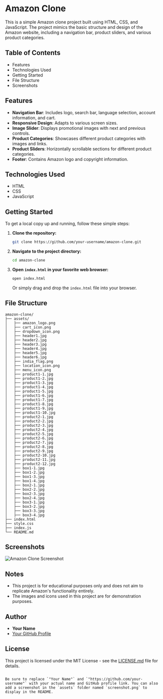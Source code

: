

# Amazon Clone

This is a simple Amazon clone project built using HTML, CSS, and JavaScript. The project mimics the basic structure and design of the Amazon website, including a navigation bar, product sliders, and various product categories.

## Table of Contents
- Features
- Technologies Used
- Getting Started
- File Structure
- Screenshots

## Features
- **Navigation Bar**: Includes logo, search bar, language selection, account information, and cart.
- **Responsive Design**: Adapts to various screen sizes.
- **Image Slider**: Displays promotional images with next and previous controls.
- **Product Categories**: Showcases different product categories with images and links.
- **Product Sliders**: Horizontally scrollable sections for different product categories.
- **Footer**: Contains Amazon logo and copyright information.

## Technologies Used
- HTML
- CSS
- JavaScript

## Getting Started
To get a local copy up and running, follow these simple steps:

1. **Clone the repository:**
   ```bash
   git clone https://github.com/your-username/amazon-clone.git
   ```
2. **Navigate to the project directory:**
   ```bash
   cd amazon-clone
   ```
3. **Open `index.html` in your favorite web browser:**
   ```bash
   open index.html
   ```
   Or simply drag and drop the `index.html` file into your browser.

## File Structure
```
amazon-clone/
├── assets/
│   ├── amazon_logo.png
│   ├── cart_icon.png
│   ├── dropdown_icon.png
│   ├── header1.jpg
│   ├── header2.jpg
│   ├── header3.jpg
│   ├── header4.jpg
│   ├── header5.jpg
│   ├── header6.jpg
│   ├── india_flag.png
│   ├── location_icon.png
│   ├── menu_icon.png
│   ├── product1-1.jpg
│   ├── product1-2.jpg
│   ├── product1-3.jpg
│   ├── product1-4.jpg
│   ├── product1-5.jpg
│   ├── product1-6.jpg
│   ├── product1-7.jpg
│   ├── product1-8.jpg
│   ├── product1-9.jpg
│   ├── product1-10.jpg
│   ├── product2-1.jpg
│   ├── product2-2.jpg
│   ├── product2-3.jpg
│   ├── product2-4.jpg
│   ├── product2-5.jpg
│   ├── product2-6.jpg
│   ├── product2-7.jpg
│   ├── product2-8.jpg
│   ├── product2-9.jpg
│   ├── product2-10.jpg
│   ├── product2-11.jpg
│   ├── product2-12.jpg
│   ├── box1-1.jpg
│   ├── box1-2.jpg
│   ├── box1-3.jpg
│   ├── box1-4.jpg
│   ├── box2-1.jpg
│   ├── box2-2.jpg
│   ├── box2-3.jpg
│   ├── box2-4.jpg
│   ├── box3-1.jpg
│   ├── box3-2.jpg
│   ├── box3-3.jpg
│   ├── box3-4.jpg
├── index.html
├── style.css
├── index.js
└── README.md
```

## Screenshots
![Amazon Clone Screenshot](./assets/screenshot.png)

## Notes
- This project is for educational purposes only and does not aim to replicate Amazon's functionality entirely.
- The images and icons used in this project are for demonstration purposes.

## Author
- **Your Name**
- [Your GitHub Profile](https://github.com/your-username)

## License
This project is licensed under the MIT License - see the [LICENSE.md](LICENSE.md) file for details.
```

Be sure to replace `"Your Name"` and `"https://github.com/your-username"` with your actual name and GitHub profile link. You can also add a screenshot in the `assets` folder named `screenshot.png` to display in the README.
